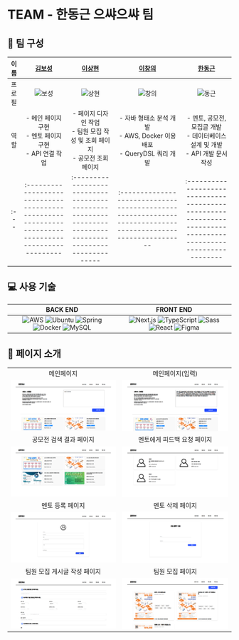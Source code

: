# TEAM - 한동근 으쌰으쌰 팀

## 📌 팀 구성

|  이름  |                               [김보성](https://github.com/NangManBo)                                |                                  [이상현](https://github.com/idealHyun)                                   |                                    [이창의](https://github.com/changuii)                                    |                                      [한동근](https://github.com/l0o0lv)                                      |
| :----: | :-------------------------------------------------------------------------------------------------: | :-------------------------------------------------------------------------------------------------------: | :---------------------------------------------------------------------------------------------------------: | :-----------------------------------------------------------------------------------------------------------: |
| 프로필 |                   ![보성](https://avatars.githubusercontent.com/u/124684536?v=4)                    |                      ![상현](https://avatars.githubusercontent.com/u/118160647?v=4)                       |                       ![창의](https://avatars.githubusercontent.com/u/122252160?v=4)                        |                        ![동근](https://avatars.githubusercontent.com/u/128709695?v=4)                         |
|  역할  |                     - 메인 페이지 구현<br>- 멘토 페이지 구현<br>- API 연결 작업                     |              - 페이지 디자인 작업<br>- 팀원 모집 작성 및 조회 페이지<br>- 공모전 조회 페이지              |                 - 자바 형태소 분석 개발<br>- AWS, Docker 이용 배포<br>- QueryDSL 쿼리 개발                  |              - 멘토, 공모전, 모집글 개발<br>- 데이터베이스 설계 및 개발<br>- API 개발 문서 작성               |
|  :---  | :-------------------------------------------------------------------------------------------------- | :-------------------------------------------------------------------------------------------------------- | :---------------------------------------------------------------------------------------------------------- | :------------------------------------------------------------------------------------------------------------ |

## 💻 사용 기술

|                                                                                                                                                                  BACK END                                                                                                                                                                   |                                                                                                                                                           FRONT END                                                                                                                                                           |
| :-----------------------------------------------------------------------------------------------------------------------------------------------------------------------------------------------------------------------------------------------------------------------------------------------------------------------------------------: | :---------------------------------------------------------------------------------------------------------------------------------------------------------------------------------------------------------------------------------------------------------------------------------------------------------------------------: |
| ![AWS](https://img.icons8.com/color/48/000000/amazon-web-services.png) ![Ubuntu](https://img.icons8.com/color/48/000000/ubuntu--v1.png) ![Spring](https://img.icons8.com/color/48/000000/spring-logo.png) ![Docker](https://img.icons8.com/color/48/000000/docker.png) ![MySQL](https://img.icons8.com/ios-filled/50/000000/mysql-logo.png) | ![Next.js](https://img.icons8.com/ios-filled/50/000000/nextjs.png) ![TypeScript](https://img.icons8.com/color/48/000000/typescript.png) ![Sass](https://img.icons8.com/color/48/000000/sass.png) ![React](https://img.icons8.com/color/48/000000/react-native.png) ![Figma](https://img.icons8.com/color/48/000000/figma.png) |

## 📃 페이지 소개

<table>
  <tr>
    <td align="center">메인페이지</td>
    <td align="center">메인페이지(입력)</td>
  </tr>
  <tr>
    <td><img src="이미지/메인페이지.png" width="500px" /></td>
    <td><img src="이미지/메인페이지2.png" width="500px" /></td>
  </tr>
  <tr>
    <td align="center">공모전 검색 결과 페이지</td>
    <td align="center">멘토에게 피드백 요청 페이지</td>
  </tr>
  <tr>
    <td><img src="이미지/공모전 검색 결과 페이지.png" width="500px" /></td>
    <td><img src="이미지/멘토에게 피드백 요청 페이지.png" width="500px" /></td>
  </tr>
  <tr>
    <td align="center">멘토 등록 페이지</td>
    <td align="center">멘토 삭제 페이지</td>
  </tr>
  <tr>
   <td><img src="이미지/멘토 등록 페이지.png" width="500px" /></td>
    <td><img src="이미지/멘토 삭제 페이지.png" width="500px" /></td>
   
  </tr>
  <tr>
    <td align="center">팀원 모집 게시글 작성 페이지</td>
    <td align="center">팀원 모집 페이지</td>
  </tr>
  <tr>
    <td><img src="이미지/팀원 모집 게시글 작성 페이지.png" width="500px" /></td>
    <td><img src="이미지/팀원 모집 페이지.png" width="500px" /></td>
  </tr>
</table>
